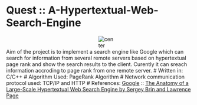 # Quest :: A-Hypertextual-Web-Search-Engine
   <img src="https://github.com/saugata001/Quest/blob/master/src/data/pic.png" alt="center"  hspace="250"> 
   Aim of the project is to implement a search engine like Google which can search for information from several remote servers based on hypertextual page rank and show the search results to the client.
   Curently it can sreach information accroding to page rank from one remote server.
# Written in:
   C/C++ 
# Algorithm Used:
   PageRank Algorithm
# Network communication protocol used:
   TCP/IP and HTTP  
# References:
   <a href="https://www.google.com">Google</a> :: <a href="http://infolab.stanford.edu/~backrub/google.html">The Anatomy of a Large-Scale Hypertextual Web Search Engine by Sergey Brin and Lawrence Page

   
